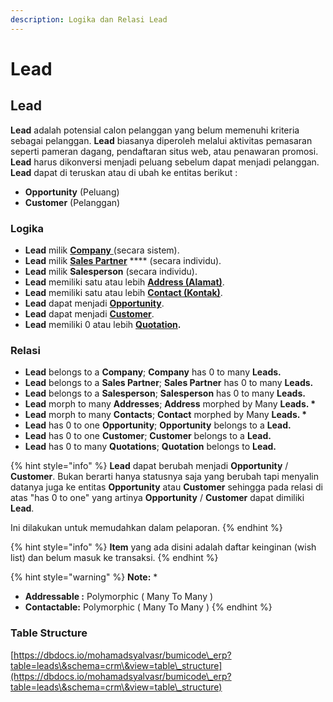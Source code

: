 ```yaml
---
description: Logika dan Relasi Lead
---
```


# Lead

## Lead

**Lead** adalah potensial calon pelanggan yang belum memenuhi kriteria sebagai pelanggan. **Lead** biasanya diperoleh melalui aktivitas pemasaran seperti pameran dagang, pendaftaran situs web, atau penawaran promosi. **Lead** harus dikonversi menjadi peluang sebelum dapat menjadi pelanggan. **Lead** dapat di teruskan atau di ubah ke entitas berikut :

* **Opportunity** (Peluang)
* **Customer** (Pelanggan)

### Logika

* **Lead** milik [**Company** ](../core-concept.md#company-perusahaan)(secara sistem).
* **Lead** milik [**Sales Partner**](../selling-concept/sales-partner.md) **** (secara individu).&#x20;
* **Lead** milik **Salesperson** (secara individu).
* **Lead** memiliki satu atau lebih [**Address (Alamat)**](address.md).
* **Lead** memiliki satu atau lebih [**Contact (Kontak)**](contact.md).
* **Lead** dapat menjadi [**Opportunity**](opportunity.md).
* **Lead** dapat menjadi [**Customer**](customer.md).
* **Lead** memiliki 0 atau lebih [**Quotation**](../selling-concept/quotation.md)**.**

### Relasi

* **Lead** belongs to a **Company**; **Company** has 0 to many **Leads.**
* **Lead** belongs to a **Sales Partner**; **Sales Partner** has 0 to many **Leads.**&#x20;
* **Lead** belongs to a **Salesperson**; **Salesperson** has 0 to many **Leads.**
* **Lead** morph to many **Addresses**; **Address** morphed by Many **Leads. \***
* **Lead** morph to many **Contacts**; **Contact** morphed by Many **Leads. \***
* **Lead** has 0 to one **Opportunity**; **Opportunity** belongs to a **Lead.**
* **Lead** has 0 to one **Customer**; **Customer** belongs to a **Lead.**
* **Lead** has 0 to many **Quotations**; **Quotation** belongs to **Lead.**

{% hint style="info" %}
**Lead** dapat berubah menjadi **Opportunity** / **Customer**. Bukan berarti hanya statusnya saja yang berubah tapi menyalin datanya juga ke entitas **Opportunity** atau **Customer** sehingga pada relasi di atas "has 0 to one" yang artinya **Opportunity** / **Customer** dapat dimiliki **Lead**.

Ini dilakukan untuk memudahkan dalam pelaporan.
{% endhint %}

{% hint style="info" %}
**Item** yang ada disini adalah daftar keinginan (wish list) dan belum masuk ke transaksi.
{% endhint %}

{% hint style="warning" %}
**Note:** \*

* **Addressable :** Polymorphic ( Many To Many )
* **Contactable:** Polymorphic ( Many To Many )&#x20;
{% endhint %}

### **Table Structure**

[https://dbdocs.io/mohamadsyalvasr/bumicode\_erp?table=leads\&schema=crm\&view=table\_structure](https://dbdocs.io/mohamadsyalvasr/bumicode\_erp?table=leads\&schema=crm\&view=table\_structure)
